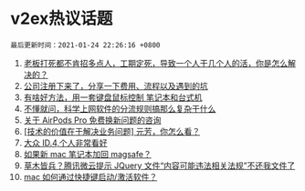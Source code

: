 # v2ex热议话题

`最后更新时间：2021-01-24 22:26:16 +0800`

1. [老板打死都不肯招多点人，工期定死，导致一个人干几个人的活，你是怎么解决的？](https://www.v2ex.com/t/747824)
1. [公司注册下来了，分享一下费用、流程以及遇到的坑](https://www.v2ex.com/t/747843)
1. [有啥好方法，用一套键盘鼠标控制 笔记本和台式机](https://www.v2ex.com/t/747842)
1. [不懂就问，科学上网软件的分流规则搞那么复杂干什么](https://www.v2ex.com/t/747883)
1. [关于 AirPods Pro 免费换新问题的咨询](https://www.v2ex.com/t/747887)
1. [[技术的价值在于解决业务问题] 元芳，你怎么看？](https://www.v2ex.com/t/747800)
1. [大众 ID.4,个人非常看好](https://www.v2ex.com/t/747823)
1. [如果新 mac 笔记本加回 magsafe？](https://www.v2ex.com/t/747820)
1. [草木皆兵？腾讯微云提示 JQuery 文件“内容可能违法相关法规”不还我文件了](https://www.v2ex.com/t/747875)
1. [mac 如何通过快捷键启动/激活软件？](https://www.v2ex.com/t/747779)

